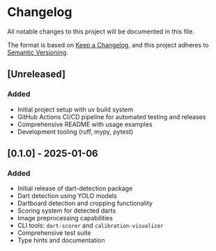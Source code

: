 # Changelog

All notable changes to this project will be documented in this file.

The format is based on [Keep a Changelog](https://keepachangelog.com/en/1.0.0/),
and this project adheres to [Semantic Versioning](https://semver.org/spec/v2.0.0.html).

## [Unreleased]

### Added

- Initial project setup with uv build system
- GitHub Actions CI/CD pipeline for automated testing and releases
- Comprehensive README with usage examples
- Development tooling (ruff, mypy, pytest)

## [0.1.0] - 2025-01-06

### Added

- Initial release of dart-detection package
- Dart detection using YOLO models
- Dartboard detection and cropping functionality
- Scoring system for detected darts
- Image preprocessing capabilities
- CLI tools: `dart-scorer` and `calibration-visualizer`
- Comprehensive test suite
- Type hints and documentation

